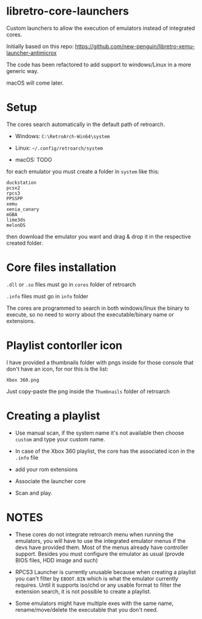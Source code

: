 # libretro-core-launchers
Custom launchers to allow the execution of emulators instead of integrated cores.

Initially based on this repo: https://github.com/new-penguin/libretro-xemu-launcher-antimicrox

The code has been refactored to add support to windows/Linux in a more generic way.

macOS will come later.

# Setup

The cores search automatically in the default path of retroarch.

- Windows: `C:\RetroArch-Win64\system`

- Linux: `~/.config/retroarch/system`

- macOS: TODO

for each emulator you must create a folder in `system` like this:

```
duckstation
pcsx2
rpcs3
PPSSPP
xemu
xenia_canary
mGBA
lime3ds
melonDS
```

then download the emulator you want and drag & drop it in the respective created folder.

# Core files installation

`.dll` or `.so` files must go in `cores` folder of retroarch

`.info` files must go in `info` folder

The cores are programmed to search in both windows/linux the binary to execute, so no need to worry about the executable/binary name or extensions.


# Playlist contorller icon

I have provided a thumbnails folder with pngs inside for those console that don't have an icon, for nor this is the list:

```
Xbox 360.png
```

Just copy-paste the png inside the `Thumbnails` folder of retroarch

# Creating a playlist

- Use manual scan, if the system name it's not available then choose `custom` and type your custom name.

- In case of the Xbox 360 playlist, the core has the associated icon in the `.info` file

- add your rom extensions

- Associate the launcher core

- Scan and play.

# NOTES

- These cores do not integrate retroarch menu when running the emulators, you will have to use the integrated emulator menus if the devs have provided them.
  Most of the menus already have controller support. Besides you must configure the emulator as usual (provde BIOS files, HDD image and such)

- RPCS3 Launcher is currently unusable because when creating a playlist you can't filter by `EBOOT.BIN` which is what the emulator currently requires. Until it supports iso/chd
  or any usable format to filter the extension search, it is not possible to create a playlist.

- Some emulators might have multiple exes with the same name, rename/move/delete the executable that you don't need.

